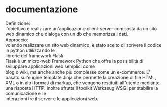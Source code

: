 # documentazione  
Definizione:  
l'obiettivo è realizzare un'applicazione client-server composta da un sito web dinamico che dialoga con un db che memorizza i dati.  
Approccio:  
volendo realizzare un sito web dinamico, è stato scelto di scrivere il codice in python utlilizzando le  
librerie del framework Flask.  
Flask è un micro-web Framework Python che offre la possibilità di sviluppare applicazioni web semplici come  
blog o wiki, ma anche anche più complesse come un e-commerce. E' basato sul'engine template Jinja che  permette la creazione di file HTML, XML o in altri formati di markup, che vengono restituiti   all'utente mediante una risposta HTTP. Inoltre sfrutta il toolkit Werkzeug WSGI per stabilire la comunicazione e le  
interazioni tre il server e le applicazioni web.  


